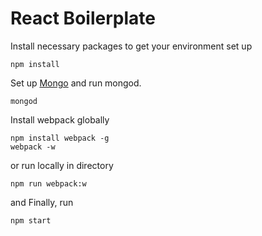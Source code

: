 <h1>React Boilerplate</h1>

Install necessary packages to get your environment set up
```
npm install
```


Set up <a href="https://docs.mongodb.com/manual/installation/" target="_blank">Mongo</a> and run mongod.
```
mongod
```


Install webpack globally
```
npm install webpack -g
webpack -w
```
or run locally in directory
```
npm run webpack:w
```


and Finally, run
```
npm start
```